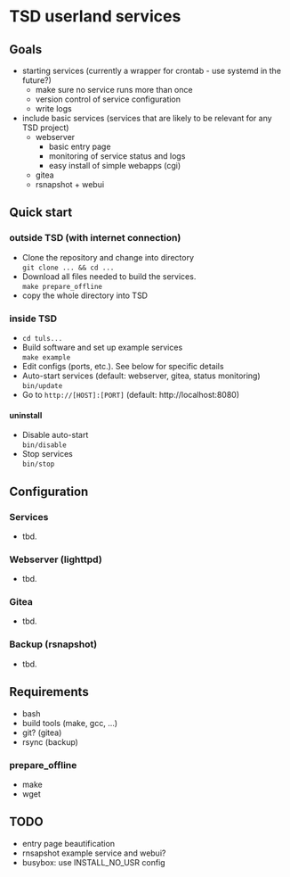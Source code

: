 # TSD userland services

## Goals 
  * starting services (currently a wrapper for crontab - use systemd in the future?)
    * make sure no service runs more than once
    * version control of service configuration
    * write logs
  * include basic services (services that are likely to be relevant for any TSD project)
    * webserver
      * basic entry page 
      * monitoring of service status and logs
      * easy install of simple webapps (cgi)
    * gitea
    * rsnapshot + webui

## Quick start

### outside TSD (with internet connection) 
  * Clone the repository and change into directory  
    `git clone ... && cd ...`
  * Download all files needed to build the services.  
    `make prepare_offline`
  * copy the whole directory into TSD

### inside TSD
  * `cd tuls...`
  * Build software and set up example services  
    `make example`  
  * Edit configs (ports, etc.). See below for specific details
  * Auto-start services (default: webserver, gitea, status monitoring)  
    `bin/update`
  * Go to `http://[HOST]:[PORT]` (default: http://localhost:8080)  
    
#### uninstall
  * Disable auto-start  
    `bin/disable`
  * Stop services  
    `bin/stop`

## Configuration

### Services
  * tbd.
### Webserver (lighttpd)
  * tbd.
### Gitea
  * tbd.
### Backup (rsnapshot)
  * tbd.


## Requirements
  * bash
  * build tools (make, gcc, ...)
  * git? (gitea)
  * rsync (backup)

### prepare_offline
  * make
  * wget

## TODO
  * entry page beautification
  * rnsapshot example service and webui?
  * busybox: use INSTALL_NO_USR config
